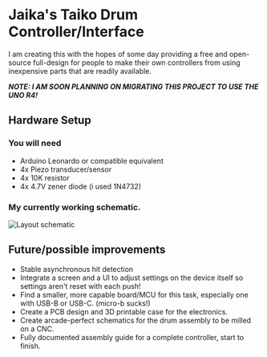 # Jaika's Taiko Drum Controller/Interface
I am creating this with the hopes of some day providing a free and open-source full-design for people to make their own controllers from using inexpensive parts that are readily available.

***NOTE: I AM SOON PLANNING ON MIGRATING THIS PROJECT TO USE THE UNO R4!***

## Hardware Setup
### You will need
- Arduino Leonardo or compatible equivalent
- 4x Piezo transducer/sensor
- 4x 10K resistor
- 4x 4.7V zener diode (i used 1N4732)

### My currently working schematic.
![Layout schematic](https://bluesquid.ink/static/projects/taiko-controller/schematic.png)

## Future/possible improvements
- Stable asynchronous hit detection
- Integrate a screen and a UI to adjust settings on the device itself so settings aren't reset with each push!
- Find a smaller, more capable board/MCU for this task, especially one with USB-B or USB-C. (micro-b sucks!)
- Create a PCB design and 3D printable case for the electronics.
- Create arcade-perfect schematics for the drum assembly to be milled on a CNC.
- Fully documented assembly guide for a complete controller, start to finish.
